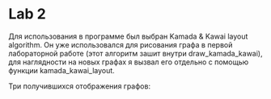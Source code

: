 # Lab 2

Для использования в программе был выбран Kamada & Kawai layout algorithm. 
Он уже использовался для рисования графа в первой лабораторной работе (этот алгоритм зашит внутри draw_kamada_kawai), для наглядности на новых графах я вызвал его отдельно с помощью функции kamada_kawai_layout.

Три получившихся отображения графов:
